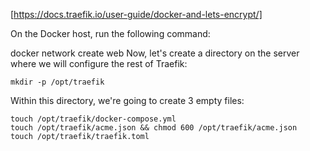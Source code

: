 [https://docs.traefik.io/user-guide/docker-and-lets-encrypt/]

On the Docker host, run the following command:


docker network create web
Now, let's create a directory on the server where we will configure the rest of Traefik:


```mkdir -p /opt/traefik```

Within this directory, we're going to create 3 empty files:

```
touch /opt/traefik/docker-compose.yml
touch /opt/traefik/acme.json && chmod 600 /opt/traefik/acme.json
touch /opt/traefik/traefik.toml
```